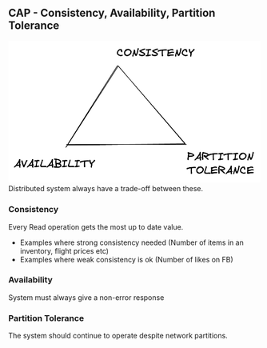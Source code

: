 ## CAP - Consistency, Availability, Partition Tolerance
![](../images/cap.png)
Distributed system always have a trade-off between these.

### Consistency
Every Read operation gets the most up to date value.
- Examples where strong consistency needed (Number of items in an inventory, flight prices etc)
- Examples where weak consistency is ok (Number of likes on FB)

### Availability
System must always give a non-error response

### Partition Tolerance
The system should continue to operate despite network partitions.
